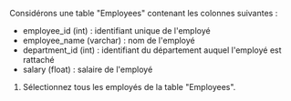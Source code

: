 Considérons une table "Employees" contenant les colonnes suivantes :

- employee_id (int) : identifiant unique de l'employé
- employee_name (varchar) : nom de l'employé
- department_id (int) : identifiant du département auquel l'employé est rattaché
- salary (float) : salaire de l'employé

1. Sélectionnez tous les employés de la table "Employees".
